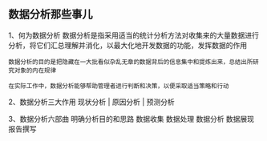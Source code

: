 ## 数据分析那些事儿


1、何为数据分析
	数据分析是指采用适当的统计分析方法对收集来的大量数据进行分析，将它们汇总理解并消化，以最大化地开发数据的功能，发挥数据的作用

	数据分析的目的是把隐藏在一大批看似杂乱无章的数据背后的信息集中和提炼出来，总结出所研究对象的内在规律

	在实际工作中，数据分析能够帮助管理者进行判断和决策，以便采取适当策略和行动

2、数据分析三大作用
	现状分析 | 原因分析 | 预测分析

3、数据分析六部曲
	明确分析目的和思路 数据收集 数据处理 数据分析 数据展现 报告撰写

